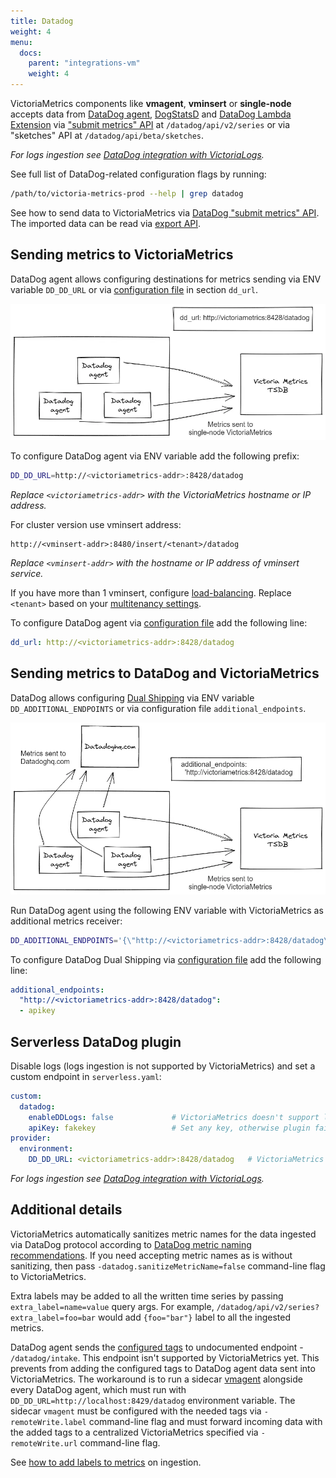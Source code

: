 ```yaml
---
title: Datadog
weight: 4
menu:
  docs:
    parent: "integrations-vm"
    weight: 4
---
```


VictoriaMetrics components like **vmagent**, **vminsert** or **single-node** accepts data from [DataDog agent](https://docs.datadoghq.com/agent/),
[DogStatsD](https://docs.datadoghq.com/developers/dogstatsd/) and [DataDog Lambda Extension](https://docs.datadoghq.com/serverless/libraries_integrations/extension/)
via ["submit metrics" API](https://docs.datadoghq.com/api/latest/metrics/#submit-metrics) at `/datadog/api/v2/series` 
or via "sketches" API at `/datadog/api/beta/sketches`.

_For logs ingestion see [DataDog integration with VictoriaLogs](https://docs.victoriametrics.com/victorialogs/data-ingestion/datadog-agent/)._

See full list of DataDog-related configuration flags by running:
```sh
/path/to/victoria-metrics-prod --help | grep datadog
```

See how to send data to VictoriaMetrics via [DataDog "submit metrics" API](https://docs.victoriametrics.com/victoriametrics/url-examples/#datadogapiv2series).
The imported data can be read via [export API](https://docs.victoriametrics.com/victoriametrics/url-examples/#apiv1export).

## Sending metrics to VictoriaMetrics

DataDog agent allows configuring destinations for metrics sending via ENV variable `DD_DD_URL`
or via [configuration file](https://docs.datadoghq.com/agent/guide/agent-configuration-files/) in section `dd_url`.

![DD to VM](datadog_sending_metrics_to_VM.webp)

To configure DataDog agent via ENV variable add the following prefix:
```sh
DD_DD_URL=http://<victoriametrics-addr>:8428/datadog
```
_Replace `<victoriametrics-addr>` with the VictoriaMetrics hostname or IP address._

For cluster version use vminsert address:
```
http://<vminsert-addr>:8480/insert/<tenant>/datadog
```
_Replace `<vminsert-addr>` with the hostname or IP address of vminsert service._

If you have more than 1 vminsert, configure [load-balancing](https://docs.victoriametrics.com/victoriametrics/cluster-victoriametrics/#cluster-setup).
Replace `<tenant>` based on your [multitenancy settings](https://docs.victoriametrics.com/victoriametrics/cluster-victoriametrics/#multitenancy).

To configure DataDog agent via [configuration file](https://github.com/DataDog/datadog-agent/blob/878600ef7a55c5ef0efb41ed0915f020cf7e3bd0/pkg/config/config_template.yaml#L33)
add the following line:
```yaml
dd_url: http://<victoriametrics-addr>:8428/datadog
```

## Sending metrics to DataDog and VictoriaMetrics

DataDog allows configuring [Dual Shipping](https://docs.datadoghq.com/agent/guide/dual-shipping/) via ENV variable 
`DD_ADDITIONAL_ENDPOINTS` or via configuration file `additional_endpoints`.

![DD to VM](datadog_sending_metrics_to_VM_and_DD.webp)

Run DataDog agent using the following ENV variable with VictoriaMetrics as additional metrics receiver:
```sh
DD_ADDITIONAL_ENDPOINTS='{\"http://<victoriametrics-addr>:8428/datadog\": [\"apikey\"]}'
```

To configure DataDog Dual Shipping via [configuration file](https://docs.datadoghq.com/agent/guide/agent-configuration-files)
add the following line:

```yaml
additional_endpoints:
  "http://<victoriametrics-addr>:8428/datadog":
  - apikey
```

## Serverless DataDog plugin

Disable logs (logs ingestion is not supported by VictoriaMetrics) and set a custom endpoint in `serverless.yaml`:
```yaml
custom:
  datadog:
    enableDDLogs: false             # VictoriaMetrics doesn't support logs ingestion.
    apiKey: fakekey                 # Set any key, otherwise plugin fails
provider:
  environment:
    DD_DD_URL: <victoriametrics-addr>:8428/datadog   # VictoriaMetrics endpoint for DataDog
```

_For logs ingestion see [DataDog integration with VictoriaLogs](https://docs.victoriametrics.com/victorialogs/data-ingestion/datadog-agent/)._

## Additional details

VictoriaMetrics automatically sanitizes metric names for the data ingested via DataDog protocol
according to [DataDog metric naming recommendations](https://docs.datadoghq.com/metrics/custom_metrics/#naming-custom-metrics).
If you need accepting metric names as is without sanitizing, then pass `-datadog.sanitizeMetricName=false` command-line flag to VictoriaMetrics.

Extra labels may be added to all the written time series by passing `extra_label=name=value` query args.
For example, `/datadog/api/v2/series?extra_label=foo=bar` would add `{foo="bar"}` label to all the ingested metrics.

DataDog agent sends the [configured tags](https://docs.datadoghq.com/getting_started/tagging/) to
undocumented endpoint - `/datadog/intake`. This endpoint isn't supported by VictoriaMetrics yet.
This prevents from adding the configured tags to DataDog agent data sent into VictoriaMetrics.
The workaround is to run a sidecar [vmagent](https://docs.victoriametrics.com/victoriametrics/vmagent/) alongside every DataDog agent,
which must run with `DD_DD_URL=http://localhost:8429/datadog` environment variable.
The sidecar `vmagent` must be configured with the needed tags via `-remoteWrite.label` command-line flag and must forward
incoming data with the added tags to a centralized VictoriaMetrics specified via `-remoteWrite.url` command-line flag.

See [how to add labels to metrics](https://docs.victoriametrics.com/victoriametrics/vmagent/#adding-labels-to-metrics) on ingestion.
